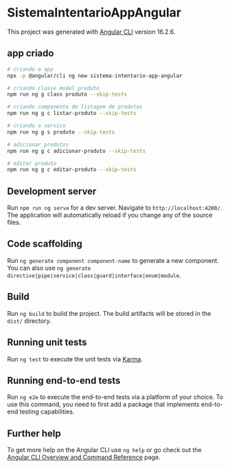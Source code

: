 # SistemaIntentarioAppAngular

This project was generated with [Angular CLI](https://github.com/angular/angular-cli) version 16.2.6.

## app criado

```bash
# criando o app
npx -p @angular/cli ng new sistema-intentario-app-angular

# criando classe model produto
npm run ng g class produto --skip-tests

# criando componente de listagem de produtos
npm run ng g c listar-produto --skip-tests

# criando o servico
npm run ng g s produto --skip-tests

# adicionar produtos
npm run ng g c adicionar-produto --skip-tests

# editar produto
npm run ng g c editar-produto --skip-tests
```

## Development server

Run `npm run ng serve` for a dev server. Navigate to `http://localhost:4200/`. The application will automatically reload if you change any of the source files.

## Code scaffolding

Run `ng generate component component-name` to generate a new component. You can also use `ng generate directive|pipe|service|class|guard|interface|enum|module`.

## Build

Run `ng build` to build the project. The build artifacts will be stored in the `dist/` directory.

## Running unit tests

Run `ng test` to execute the unit tests via [Karma](https://karma-runner.github.io).

## Running end-to-end tests

Run `ng e2e` to execute the end-to-end tests via a platform of your choice. To use this command, you need to first add a package that implements end-to-end testing capabilities.

## Further help

To get more help on the Angular CLI use `ng help` or go check out the [Angular CLI Overview and Command Reference](https://angular.io/cli) page.

